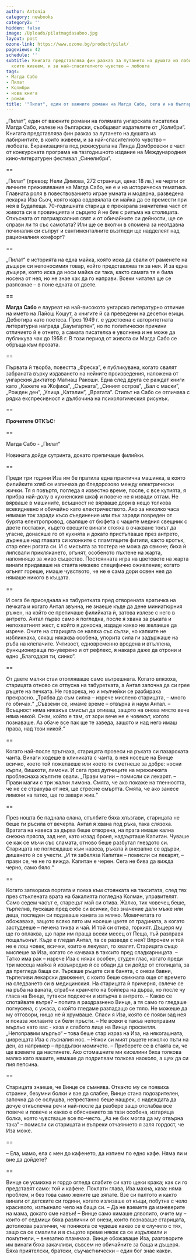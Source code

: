 ```yaml
---
author: Antonia
category: newbooks
category2: ''
hidden: false
image: /Uploads/pilatmagdasaboo.jpg
layout: post
ozone-link: https://www.ozone.bg/product/pilat/
pageviews: 42
schedule: ''
subtitle: Книгата представлява фин разказ за лутането на душата из лабиринтите, в
  които живеем, и за най-спасителното чувство – любовта
tags:
- Магда Сабо
- Пилат
- Колибри
- нова книга
- роман
title: '"Пилат", един от важните романи на Магда Сабо, сега и на български (и ОТКЪС)'
---
```


„Пилат”, един от важните романи на голямата унгарската писателка Магда Сабо, излезе на български, съобщават издателите от „Колибри”. Книгата представлява фин разказ за лутането на душата из лабиринтите, в които живеем, и за най-спасителното чувство – любовта. [](https://www.cinelibri.com/pilat/)Екранизацията под режисурата на Линда Домбровски е част от конкурсната програма на тазгодишното издание на Международния кино-литературен фестивал „Синелибри”.

\==

„Пилат“ (превод: Нели Димова, 272 страници, цена: 18 лв.) не черпи от личните преживявания на Магда Сабо, не е и на историческа тематика. Главната роля в повествованието играе умната и модерна, разведена лекарка Иза Сьоч, която кара овдовялата си майка да се премести при нея в Будапеща. 70-годишната старица е прекарала значителна част от живота си в провинцията и сърцето й не бие с ритъма на столицата. Откъсната от патриархалния свят и от обичайните си дейности, ще се справи ли тя със самотата? Или ще се вкопчи в спомена за неотдавна починалия си съпруг и сантименталните възгледи ще надделеят над рационалния комфорт? 

\==

„Пилат“ е историята на една майка, която иска да свали от раменете на дъщеря си непоносимия товар, който представлява тя за нея. И за една дъщеря, която иска да носи майка си така, както самата тя е била носена от нея, но не знае как да го направи. Всеки читател ще се разпознае – в поне едната от двете.

**\==**

**Магда Сабо** е лауреат на най-високото унгарско литературно отличие на името на Лайош Кошут, а книгите й са преведени на десетки езици. Дебютира като поетеса. През 1949 г. е удостоена с авторитетната литературна награда „Баумгартен“, но по политически причини отличието й е отнето, а самата писателка е уволнена и не може да публикува чак до 1958 г. В този период от живота си Магда Сабо се обръща към прозата. 

\==

Първата й творба, повестта „Фреска”, е публикувана, когато свалят забраната върху издаването на нейните произведения, наложена от унгарския диктатор Матиаш Ракоши. Една след друга се раждат книги като „Кажете на Жофика”, „Сърната”, „Синият остров”, „Бал с маски”, „Рожден ден”, „Улица „Каталин”, „Вратата”. Стилът на Сабо се отличава с рядка експресивност и дълбочина на психологическия рисунък.

\==

**Прочетете ОТКЪС:**

\==

Магда Сабо - „Пилат“

Новината дойде сутринта, докато препичаше филийки. 

\==

Преди три години Иза им бе пратила една практична машинка, в която филийките хляб се изпичаха до бледорозово между електрически жички. Тя я повъртя, погледа я известно време, после, с все кутията, я прибра най-долу в кухненския шкаф и повече не я извади оттам. Не вярваше в машините, всъщност не вярваше дори в нещо толкова всекидневно и обичайно като електричеството. Ако за няколко часа нямаше ток заради късо съединение или пък заради повреден от бурята електропровод, сваляше от бюфета с чашите медния свещник с двете поставки, където свещите винаги стояха в очакване токът да угасне, донасяше го от кухнята и докато пристъпваше през антрето, държеше над главата си клонките с пламтящите фитили, както кротък, стар елен рогата си. И с мисълта за тостера не можа да свикне; биха ѝ липсвали приклякането, огънят, особеното пъхтене на жарта, напомнящо за живо същество. Постоянната игра на цветовете на жарта винаги придаваше на стаята някакво специфично оживление; когато огънят гореше, имаше чувството, че не е сама дори освен нея да нямаше никого в къщата. 

\==

И сега бе приседнала на табуретката пред отворената вратичка на печката и когато Антал звънна, не знаеше къде да дене миниатюрния ръжен, на който се препичаше филийката ѝ, затова излезе с него в антрето. Антал първо само я погледна, после я хвана за ръката и непохватният жест, с който я докосна, издаде какво не желаеше да изрече. Очите на старицата се наляха със сълзи, но капките не избликнаха, сякаш някаква особена, упорита сила ги задържаше на ръба на клепачите. Учтивост, едновременно вродена и втълпена, функционираща по-уверено и от рефлекс, я накара даже да отрони и едно „Благодаря ти, синко“. 

\==

От двете малки стаи отопляваше само вътрешната. Когато влязоха, старицата отново се отпусна на табуретката, а Антал започна да си грее ръцете на печката. Не говореха, но и мълчейки се разбираха прекрасно. „Трябва да съм силна – изрече мислено старицата, – много го обичах.“ „Съвземи се, имаме време – отвърна ѝ наум Антал. – Всъщност няма никакъв смисъл да отиваш, защото на онова място вече няма никой. Онзи, който е там, от зори вече не е човекът, когото познаваше. Аз обаче все пак ще те заведа, защото и над него имаш права, над този никой.“ 

\==

Когато най-после тръгнаха, старицата провеси на ръката си пазарската чанта. Винаги ходеше в клиниката с чанта, в нея носеше на Винце всичко, което той пожелаеше или което тя сметнеше за добре: носни кърпи, бишкоти, лимони. И сега през дупчиците на мрежичката проблеснаха жълтите овали. „Прави магии – помисли си лекарят. – Прави магии с три жалки лимона. Смята, че ако покаже на тленността, че не се страхува от нея, ще стресне смъртта. Смята, че ако занесе лимони на татко, ще го завари жив.“

\==

През нощта бе паднала слана, стълбите бяха хлъзгави, старицата не беше ги ръсила от вечерта. Антал я хвана под ръка, така слязоха. Вратата на навеса за дърва беше отворена, на прага имаше кална снежна пряспа, зад нея, като иззад броня, надзърташе Капитан. Чуваше се как се мъчи със сламата, отново беше разбутал гнездото си. Старицата не поглеждаше към навеса, ръката ѝ внезапно се вдърви, дишането ѝ се учести. „И тя забеляза Капитан – помисли си лекарят, – прави се, че не го вижда. Капитан е черен. Сега не бива да вижда черно, само бяло.“ 

\==

Когато затвориха портата и поеха към стоянката на такситата, след тях през стъклената врата на бакалията погледна Колман, управителят. Само седем часът е, старецът май си отива. Жалко, тих човечец беше, търпелив, пускаше пред себе си всички, без значение дали мъже или деца, последен си подаваше каната за мляко. Момичетата го обожаваха, защото всяко лято им носеше цветя от градината, а когато застудееше – печена тиква и чай. И той си отива, горкият. Дъщеря му ще го оплаква, що пари им праща всеки месец от Пеща, тъй разправя пощальонът. Къде е гледал Антал, та се разведе с нея? Впрочем и той не е лош човек, всички, които е лекувал, го хвалят. Старицата също мислеше за Иза, когато се качваха в таксито пред сладкарницата. – Татко има рак – изрече Иза с някак особен, студен глас, когато преди три месеца майка ѝ извънредно ѝ се обади да си дойде от столицата, за да прегледа баща си. Търкаше ръцете си в банята, с онези бавни, търпеливи лекарски движения, с които беше свикнала още от времето на следването си в медицинския. На старицата ѝ причерня, свлече се на ръба на ваната, сграбчи кранчето на бойлера на дърва, но после чу гласа на Винце, тутакси подскочи и изтърча в антрето. – Какво се спотайвате вътре? – попита я раздразнено Винце, а тя само го гледаше погнусена, с ужаса, с който гледаме разпадащо се тяло. Не можеше да му отговори, нищо не ѝ хрумваше. Спаси я Иза, която се появи зад нея и показа жилавите си бели пръсти. – Не всеки е такъв непоправим мърльо като вас - каза и слабото лице на Винце просветля. „Непоправим мърльо“ – това беше стар израз на Иза, на някогашната, циврещата Иза с лъсналия нос. – Някои си мият ръцете няколко пъти на ден, аз например – продължи момичето. – Приберете се в стаята си, че ще вземете да настинете. Ако стомашните ми киселини бяха толкова малко като вашите, нямаше да подрипвам толкова наоколо, а щях да си пия пепсина. 

\==

Старицата знаеше, че Винце се съмнява. Откакто му се появиха странни, безумни болки и взе да слабее, Винце стана подозрителен, започна да се ослушва, непрестанно беше нащрек, с надеждата да дочуе откъслечна реч и най-после да разбере защо отслабва все повече и повече и какво е обяснението за тази особена, изгаряща болка, която чувстваше все по-често. „Аз не бих могла да му отвърна така“ – помисли си старицата и въпреки отчаянието я заля гордост, че Иза може. 

\==

– Ела, мамо, ела с мен до кафенето, да изпием по едно кафе. Няма ли и вие да дойдете? 

\==

Винце се усмихна и гордо огледа слабите си като щеки крака; как си го представят само: той и кафене. Поклати глава, Иза махна, каза: няма проблем, и без това само жените ще зяпате. Взе си палтото и както винаги от детските си години, когато излизаше от къщи, побутна с чело красивото, изпъкнало чело на баща си. – Да не вземете да изневерите на мама, докато сме навън! – Винце само кимаше дяволито, очите му – които от седмици бяха различни от онези, които познаваше старицата, дотолкова различни, че понякога се чудеше какво се е случило с тях, защо са се смалили и в същото време някак са се издължили и помътнели, – внезапно пламнаха. Винце обожаваше Иза, разговорите им винаги бяха закачливи, съвсем не обичайните за баща и дъщеря. Бяха приятелски, братски, съучастнически – един бог знае какви.
